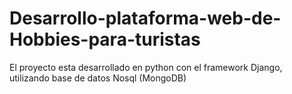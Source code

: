 # Desarrollo-plataforma-web-de-Hobbies-para-turistas
El proyecto esta desarrollado en python con el framework Django, utilizando base de datos Nosql (MongoDB)

